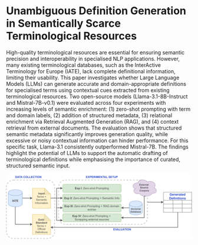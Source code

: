 # Unambiguous Definition Generation in Semantically Scarce Terminological Resources

 High-quality terminological resources are essential for ensuring semantic precision and interoperability in specialised
 NLP applications. However, many existing terminological databases, such as the InterActive Terminology for
 Europe (IATE), lack complete definitional information, limiting their usability. This paper investigates whether Large
 Language Models (LLMs) can generate accurate and domain-appropriate definitions for specialised terms using
 contextual cues extracted from existing terminological resources. Two open-source models (Llama-3.1-8B-Instruct
 and Mistral-7B-v0.1) were evaluated across four experiments with increasing levels of semantic enrichment: (1)
 zero-shot prompting with term and domain labels, (2) addition of structured metadata, (3) relational enrichment via
 Retrieval Augmented Generation (RAG), and (4) context retrieval from external documents. The evaluation shows
 that structured semantic metadata significantly improves generation quality, while excessive or noisy contextual
 information can hinder performance. For this specific task, Llama-3.1 consistently outperformed Mistral-7B.
 The findings highlight the potential of LLMs to support the automatic drafting of terminological definitions while
 emphasising the importance of curated, structured semantic input.

 
![Diagrama del pipeline](https://github.com/luxxiferr/definitions_terminology_llm/blob/main/img/pipeline.drawio.svg?raw=true)
